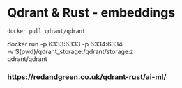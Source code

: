 # Qdrant & Rust - embeddings

  ```docker pull qdrant/qdrant```

docker run -p 6333:6333 -p 6334:6334 \
    -v $(pwd)/qdrant_storage:/qdrant/storage:z \
    qdrant/qdrant
    
### https://redandgreen.co.uk/qdrant-rust/ai-ml/
